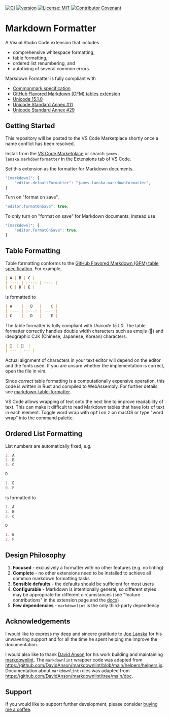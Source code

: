 [![CI](https://github.com/jameslanska/markdown-formatter/actions/workflows/main.yml/badge.svg)](https://github.com/jameslanska/markdown-formatter/actions/workflows/main.yml) [![version](https://img.shields.io/vscode-marketplace/v/james-lanska.markdown-formatter?label=vscode%20marketplace)](https://marketplace.visualstudio.com/items?itemName=james-lanska.markdown-formatter) [![License: MIT](https://img.shields.io/badge/License-MIT-yellow.svg)](https://opensource.org/licenses/MIT) [![Contributor Covenant](https://img.shields.io/badge/Contributor%20Covenant-2.1-4baaaa.svg)](code_of_conduct.md)

# Markdown Formatter

A Visual Studio Code extension that includes

- comprehensive whitespace formatting,
- table formatting,
- ordered list renumbering, and
- autofixing of several common errors.

Markdown Formatter is fully compliant with

- [Commonmark specification](https://spec.commonmark.org/0.30/)
- [GitHub Flavored Markdown (GFM) tables extension](https://github.github.com/gfm/#tables-extension-)
- [Unicode 15.1.0](https://unicode.org/versions/Unicode15.1.0/)
- [Unicode Standard Annex \#11](https://www.unicode.org/reports/tr11/tr11-11.html)
- [Unicode Standard Annex \#29](https://unicode.org/reports/tr29/)

## Getting Started

This repository will be posted to the VS Code Marketplace shortly once a name conflict has been resolved.

Install from the [VS Code Marketplace](https://marketplace.visualstudio.com/items?itemName=james-lanska.markdown-formatter) or search `james-lanska.markdownformatter` in the Extensions tab of VS Code.

Set this extension as the formatter for Markdown documents.

```typescript
"[markdown]": {
    "editor.defaultFormatter": "james-lanska.markdownformatter",
}
```

Turn on "format on save".

```typescript
"editor.formatOnSave": true,
```

To only turn on "format on save" for Markdown documents, instead use

```typescript
"[markdown]": {
    "editor.formatOnSave": true,
}
```

## Table Formatting

Table formatting conforms to the [GitHub Flavored Markdown (GFM) table specification](https://github.github.com/gfm/#tables-extension-).  For example,

```markdown
| A | B | C |
| :--- | :---: | ---: |
| C | D | E |
```

is formatted to

```markdown
| A    |   B   |    C |
| :--- | :---: | ---: |
| C    |   D   |    E |
```

The table formatter is fully compliant with *Unicode 15.1.0*.  The table formatter correctly handles double width characters such as emojis (🤯) and ideographic CJK (Chinese, Japanese, Korean) characters.

```markdown
| 🤯  | 🤯  |
| --- | --- |
```

Actual alignment of characters in your text editor will depend on the editor and the fonts used.  If you are unsure whether the implementation is correct, open the file in vim.

Since *correct* table formatting is a computationally expensive operation, this code is written in Rust and compiled to WebAssembly.  For further details, see [markdown-table-formatter](https://github.com/jameslanska/markdown-table-formatter).

VS Code allows wrapping of text onto the next line to improve readability of text.  This can make it difficult to read Markdown tables that have lots of text in each element. Toggle word wrap with <kbd>option</kbd> <kbd>z</kbd> on macOS or type "word wrap" into the command palette.

## Ordered List Formatting

List numbers are automatically fixed, e.g.

```markdown
2. A
1. B
3. C

D

1. E
0. F
```

is formatted to

```markdown
1. A
2. B
3. C

D

1. E
2. F
```

## Design Philosophy

1. **Focused** - exclusively a formatter with no other features (e.g. no linting)
2. **Complete** - no other extensions need to be installed to achieve all common markdown formatting tasks
3. **Sensible defaults** - the defaults should be sufficient for most users
4. **Configurable** - Markdown is intentionally general, so different styles may be appropriate for different circumstances (see "feature contributions" in the extension page and the [docs](./docs/))
5. **Few dependencies** - `markdownlint` is the only third-party dependency

## Acknowledgements

I would like to express my deep and sincere gratitude to [Joe Lanska](https://github.com/josephlanska) for his unwavering support and for all the time he spent helping me improve the documentation.

I would also like to thank [David Anson](https://github.com/davidanson) for his work building and maintaining [markdownlint](https://github.com/DavidAnson/markdownlint).  The `markdownlint` wrapper code was adapted from <https://github.com/DavidAnson/markdownlint/blob/main/helpers/helpers.js>.  Documentation about `markdownlint` rules was adapted from <https://github.com/DavidAnson/markdownlint/tree/main/doc>.

## Support

If you would like to support further development, please consider [buying me a coffee](https://www.buymeacoffee.com/lanskajames).
